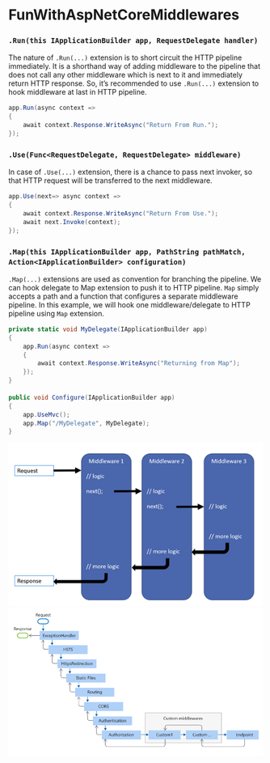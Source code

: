 # FunWithAspNetCoreMiddlewares
### `.Run(this IApplicationBuilder app, RequestDelegate handler)`
The nature of `.Run(...)` extension is to short circuit the HTTP pipeline immediately. It is a shorthand way of adding middleware to the pipeline that does not call any other middleware which is next to it and immediately return HTTP response. So, it’s recommended to use `.Run(...)` extension to hook middleware at last in HTTP pipeline.

```csharp
app.Run(async context =>
{
    await context.Response.WriteAsync("Return From Run.");
});
```

### `.Use(Func<RequestDelegate, RequestDelegate> middleware)` 
In case of `.Use(...)` extension, there is a chance to pass next invoker, so that HTTP request will be transferred to the next middleware. 
```csharp
app.Use(next=> async context =>
{
    await context.Response.WriteAsync("Return From Use.");
    await next.Invoke(context);
});
```

### `.Map(this IApplicationBuilder app, PathString pathMatch, Action<IApplicationBuilder> configuration)`
`.Map(...)` extensions are used as convention for branching the pipeline. We can hook delegate to Map extension to push it to HTTP pipeline. `Map` simply accepts a path and a function that configures a separate middleware pipeline. In this example, we will hook one middleware/delegate to HTTP pipeline using `Map` extension.
```csharp
private static void MyDelegate(IApplicationBuilder app)
{
    app.Run(async context =>
    {
        await context.Response.WriteAsync("Returning from Map");
    });
}
    
public void Configure(IApplicationBuilder app)
{
    app.UseMvc();
    app.Map("/MyDelegate", MyDelegate);
}
```

![Request Delegate Ppeline](./src/request-delegate-pipeline.png)
![Middleware Ppeline](./src/middleware-pipeline.png)
